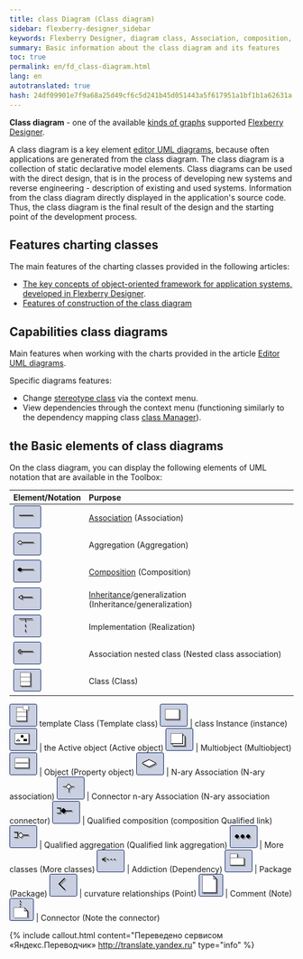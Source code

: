 ```yaml
--- 
title: class Diagram (Class diagram) 
sidebar: flexberry-designer_sidebar 
keywords: Flexberry Designer, diagram class, Association, composition, inheritance, class 
summary: Basic information about the class diagram and its features 
toc: true 
permalink: en/fd_class-diagram.html 
lang: en 
autotranslated: true 
hash: 24df09901e7f9a68a25d49cf6c5d241b45d051443a5f617951a1bf1b1a62631a 
--- 
```


**Class diagram** - one of the available [kinds of graphs](fd_editing-diagram.html) supported [Flexberry Designer](fd_landing_page.html). 

A class diagram is a key element [editor UML diagrams](fd_editing-diagram.html), because often applications are generated from the class diagram. 
The class diagram is a collection of static declarative model elements. Class diagrams can be used with the direct design, that is in the process of developing new systems and reverse engineering - description of existing and used systems. Information from the class diagram directly displayed in the application's source code. Thus, the class diagram is the final result of the design and the starting point of the development process. 

## Features charting classes 

The main features of the charting classes provided in the following articles: 
* [The key concepts of object-oriented framework for application systems, developed in Flexberry Designer](fd_key-concepts.html). 
* [Features of construction of the class diagram](fd_class-diagram-constraction.html) 

## Capabilities class diagrams 

Main features when working with the charts provided in the article [Editor UML diagrams](fd_editing-diagram.html). 

Specific diagrams features: 
* Change [stereotype class](fd_key-concepts.html) via the context menu. 
* View dependencies through the context menu (functioning similarly to the dependency mapping class [class Manager](fd_class-manager.html)). 

## the Basic elements of class diagrams 
On the class diagram, you can display the following elements of UML notation that are available in the Toolbox: 

Element/Notation | Purpose 
:------------------------------|:--------------------------------------- 
![](/images/pages/products/flexberry-designer/diagram/assoc.jpg) | [Association](fd_master-association.html) (Association) 
![](/images/pages/products/flexberry-designer/diagram/aggregation.jpg) | Aggregation (Aggregation) 
![](/images/pages/products/flexberry-designer/diagram/composition.jpg) | [Composition](fo_detail-associations-properties.html) (Composition) 
![](/images/pages/products/flexberry-designer/diagram/inheritance.jpg) | [Inheritance](fd_inheritance.html)/generalization (Inheritance/generalization) 
![](/images/pages/products/flexberry-designer/diagram/implement.jpg) | Implementation (Realization) 
![](/images/pages/products/flexberry-designer/diagram/nested.jpg) | Association nested class (Nested class association) 
![](/images/pages/products/flexberry-designer/diagram/class.jpg) | Class (Class) 
![](/images/pages/products/flexberry-designer/diagram/templateclass.jpg) template Class (Template class) 
![](/images/pages/products/flexberry-designer/diagram/instance.jpg) | class Instance (instance) 
![](/images/pages/products/flexberry-designer/diagram/activeobject.jpg) | the Active object (Active object) 
![](/images/pages/products/flexberry-designer/diagram/multiobject.jpg) | Multiobject (Multiobject) 
![](/images/pages/products/flexberry-designer/diagram/object.jpg) | Object (Property object) 
![](/images/pages/products/flexberry-designer/diagram/naryassoc.jpg) | N-ary Association (N-ary association) 
![](/images/pages/products/flexberry-designer/diagram/naryconn.jpg) | Connector n-ary Association (N-ary association connector) 
![](/images/pages/products/flexberry-designer/diagram/qcomposition.jpg) | Qualified composition (composition Qualified link) 
![](/images/pages/products/flexberry-designer/diagram/qaggregation.jpg) | Qualified aggregation (Qualified link aggregation) 
![](/images/pages/products/flexberry-designer/diagram/moreclasses.jpg) | More classes (More classes) 
![](/images/pages/products/flexberry-designer/diagram/dependency.jpg) | Addiction (Dependency) 
![](/images/pages/products/flexberry-designer/diagram/package.jpg) | Package (Package) 
![](/images/pages/products/flexberry-designer/diagram/corner.jpg) | curvature relationships (Point) 
![](/images/pages/products/flexberry-designer/diagram/note.jpg) | Comment (Note) 
![](/images/pages/products/flexberry-designer/diagram/noteconn.jpg) | Connector (Note the connector) 



{% include callout.html content="Переведено сервисом «Яндекс.Переводчик» <http://translate.yandex.ru>" type="info" %}
